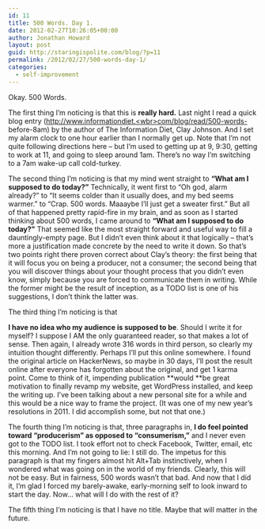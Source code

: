 ```yaml
---
id: 11
title: 500 Words. Day 1.
date: 2012-02-27T10:26:05+00:00
author: Jonathan Howard
layout: post
guid: http://staringispolite.com/blog/?p=11
permalink: /2012/02/27/500-words-day-1/
categories:
  - self-improvement
---
```

Okay. 500 Words.

The first thing I’m noticing is that this is **really hard.** Last night I read a quick blog entry (<a href="http://www.informationdiet.com/blog/read/500-words-before-8am" target="_blank">http://www.informationdiet.<wbr>com/blog/read/500-words-<wbr>before-8am</wbr></wbr></a>) by the author of The Information Diet, Clay Johnson. And I set my alarm clock to one hour earlier than I normally get up. Note that I’m not quite following directions here – but I’m used to getting up at 9, 9:30, getting to work at 11, and going to sleep around 1am. There’s no way I’m switching to a 7am wake-up call cold-turkey.

The second thing I’m noticing is that my mind went straight to **“What am I supposed to do today?”** Technically, it went first to “Oh god, alarm already?” to “It seems colder than it usually does, and my bed seems warmer.” to “Crap. 500 words. Maaaybe I’ll just get a sweater first.” But all of that happened pretty rapid-fire in my brain, and as soon as I started thinking about 500 words, I came around to **“What am I supposed to do today?”** That seemed like the most straight forward and useful way to fill a dauntingly-empty page. But I didn’t even think about it that logically – that’s more a justification made concrete by the need to write it down. So that’s two points right there proven correct about Clay’s theory: the first being that it will focus you on being a producer, not a consumer; the second being that you will discover things about your thought process that you didn’t even know, simply because you are forced to communicate them in writing. While the former might be the result of inception, as a TODO list is one of his suggestions, I don’t think the latter was.

<!--more-->The third thing I’m noticing is that 

**I have no idea who my audience is supposed to be**. Should I write it for myself? I suppose I AM the only guaranteed reader, so that makes a lot of sense. Then again, I already wrote 316 words in third person, so clearly my intuition thought differently. Perhaps I’ll put this online somewhere. I found the original article on HackerNews, so maybe in 30 days, I’ll post the result online after everyone has forgotten about the original, and get 1 karma point. Come to think of it, impending publication **would **be great motivation to finally revamp my website, get WordPress installed, and keep the writing up. I’ve been talking about a new personal site for a while and this would be a nice way to frame the project. (It was one of my new year’s resolutions in 2011. I did accomplish some, but not that one.)

The fourth thing I’m noticing is that, three paragraphs in, **I do feel pointed toward “producerism” as opposed to “consumerism,”** and I never even got to the TODO list. I took effort not to check Facebook, Twitter, email, etc this morning. And I’m not going to lie: I still do. The impetus for this paragraph is that my fingers almost hit Alt+Tab instinctively, when I wondered what was going on in the world of my friends. Clearly, this will not be easy. But in fairness, 500 words wasn’t that bad. And now that I did it, I’m glad I forced my barely-awake, early-morning self to look inward to start the day. Now… what will I do with the rest of it?

The fifth thing I’m noticing is that I have no title. Maybe that will matter in the future.